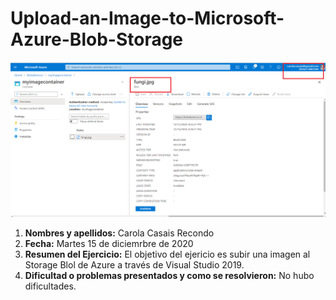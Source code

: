 # Upload-an-Image-to-Microsoft-Azure-Blob-Storage

![imagen](img1.png)

1. **Nombres y apellidos:** Carola Casais Recondo
2. **Fecha:** Martes 15 de diciemrbre de 2020
3. **Resumen del Ejercicio:** El objetivo del ejericio es subir una imagen al Storage Blol de Azure a través de Visual Studio 2019.
4. **Dificultad o problemas presentados y como se resolvieron:** No hubo dificultades.
